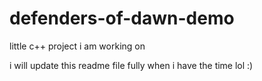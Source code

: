 # defenders-of-dawn-demo
little c++ project i am working on

i will update this readme file fully when i have the time lol :)

